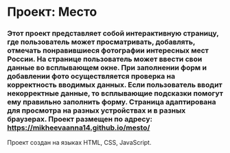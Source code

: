 # Проект: Место

### Этот проект представляет собой интерактивную страницу, где пользователь может просматривать, добавлять, отмечать понравившиеся фотографии интересных мест России. На странице пользователь может ввести свои данные во всплывающем окне. При заполнении форм и добавлении фото осуществляется проверка на корректность вводимых данных. Если пользователь вводит некорректные данные, то всплывающие подсказки помогут ему правильно заполнить форму. Страница адаптирована для просмотра на разных устройствах и в разных браузерах. Проект размещен по адресу: https://mikheevaanna14.github.io/mesto/

Проект создан на языках HTML, CSS, JavaScript.

